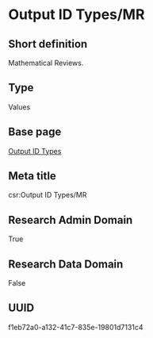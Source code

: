 # Output ID Types/MR
## Short definition
Mathematical Reviews.
## Type
Values
## Base page
[Output ID Types](../../Picklists/Output%20ID%20Types.md)
## Meta title
csr:Output ID Types/MR
## Research Admin Domain
True
## Research Data Domain
False
## UUID
f1eb72a0-a132-41c7-835e-19801d7131c4
